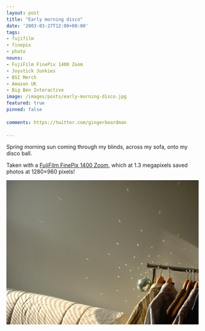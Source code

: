 ```yaml
---
layout: post
title: "Early morning disco"
date: '2003-03-27T12:00+00:00'
tags:
- fujifilm
- finepix
- photo
nouns:
- FujiFilm FinePix 1400 Zoom
- Joystick Junkies
- BSI Merch
- Amazon UK
- Big Ben Interactive
image: /images/posts/early-morning-disco.jpg
featured: true
pinned: false

comments: https://twitter.com/gingerbeardman

---
```


Spring morning sun coming through my blinds, across my sofa, onto my disco ball.

Taken with a [FujiFilm FinePix 1400 Zoom](https://www.dpreview.com/products/fujifilm/compacts/fuji_mx1400), which at 1.3 megapixels saved photos at 1280×960 pixels!

![JPG](/images/posts/early-morning-disco.jpg)
